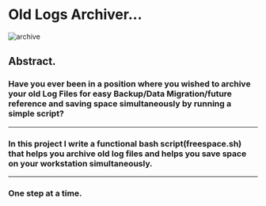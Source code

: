 # Old Logs Archiver...
![archive](https://github.com/belisky/DevOps_Portfolio/assets/61013338/caa7fe32-3d04-4401-9793-a01af9fa35cb)

## Abstract.

### Have you ever been in a position where you wished to archive your old Log Files for easy Backup/Data Migration/future reference and saving space simultaneously by running a simple script?

---

### In this project I write a functional bash script(freespace.sh) that helps you archive old log files and helps you save space on your workstation simultaneously.

---

### One step at a time.
